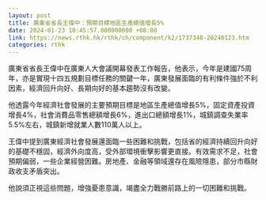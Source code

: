 ```yaml
---
layout: post
title: 廣東省省長王偉中：預期目標地區生產總值增長5%
date: 2024-01-23 10:45:57.000000000 +08:00
link: https://news.rthk.hk/rthk/ch/component/k2/1737348-20240123.htm
categories: rthk
---
```


廣東省省長王偉中在廣東人大會議開幕發表工作報告，他表示，今年是建國75周年，亦是實現十四五規劃目標任務的關鍵一年，廣東發展面臨的有利條件強於不利因素，經濟回升向好、長期向好的基本趨勢沒有改變。

他透露今年經濟社會發展的主要預期目標是地區生產總值增長5%，固定資產投資增長4%，社會消費品零售總額增長6%，進出口總額增長1%，城鎮調查失業率5.5%左右，城鎮新增就業人數110萬人以上。

王偉中提到廣東經濟社會發展還面臨一些困難和挑戰，包括省的經濟持續回升向好的基礎不穩固，經濟外向度高，受外部環境衝擊影響更直接。有效需求不足，社會預期偏弱，一些企業經營困難。房地產、金融等領域還存在風險隱患，部分市縣財政收支矛盾突出。

他說須正視這些問題，增強憂患意識，竭盡全力戰勝前路上的一切困難和挑戰。
